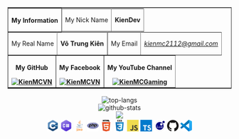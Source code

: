 <div align="center">
  <table border="1" width="370px" height="auto" style="display: inline-block;">
    <tr style="display: inline-block;">
      <th colspan="2">
        <p>My Information</p>
      </th>
    </tr>
    <tr style="display: inline-block;">
      <td align="center">
        <p>My Nick Name</p>
      </td>
      <td align="center">
        <p><b>KienDev</b></p>
      </td>
    </tr>
    <tr style="display: inline-block;">
      <td align="center">
        <p>My Real Name</p>
      </td>
      <td align="center">
        <p><b>Võ Trung Kiên</b></p>
      </td>
    </tr>
    <tr style="display: inline-block;">
      <td align="center">
        <p>My Email</p>
      </td>
      <td align="center">
        <a href="mailto:kienmc2112@gmail.com"><i>kienmc2112@gmail.com</i></a>
      </td>
    </tr>
    <tr style="display: inline-block;">
      <th align="center" colspan="2">
        <p>My GitHub</p>
        <a href="https://github.com/KienMCVN" target="blank"><img align="center" src="https://raw.githubusercontent.com/rahuldkjain/github-profile-readme-generator/master/src/images/icons/Social/github.svg" alt="KienMCVN" height="30" width="40" /></a>
      </th>
    </tr>
    <tr style="display: inline-block;">
      <th align="center" colspan="2">
        <p>My Facebook</p>
        <a href="https://www.facebook.com/profile.php?id=100068614539939" target="blank"><img align="center" src="https://raw.githubusercontent.com/rahuldkjain/github-profile-readme-generator/master/src/images/icons/Social/facebook.svg" alt="KienMCVN" height="30" width="40" /></a>
      </th>
    </tr>
    <tr style="display: inline-block;">
      <th align="center" colspan="2">
        <p>My YouTube Channel</p>
        <a href="https://www.youtube.com/@KienMCGaming" target="blank"><img align="center" src="https://raw.githubusercontent.com/rahuldkjain/github-profile-readme-generator/master/src/images/icons/Social/youtube.svg" alt="KienMCGaming" height="30" width="40" /></a>
      </th>
    </tr>
  </table>
</div>

<div align="center">
  <img src="https://github-readme-stats.vercel.app/api/top-langs/?username=KienMCVN&layout=compact&theme=white" alt="top-langs"/><br>
  <img src="https://github-readme-stats.vercel.app/api?username=KienMCVN&theme=white&show_icons=true" alt="github-stats"/><br>
  <img src="https://github-profile-trophy.vercel.app/?username=KienMCVN"/><br>
  
  <img align="center" alt="C++" width="26px" src="https://raw.githubusercontent.com/github/explore/80688e429a7d4ef2fca1e82350fe8e3517d3494d/topics/cpp/cpp.png" />
  <img align="center" alt="C#" width="26px" src="https://raw.githubusercontent.com/github/explore/80688e429a7d4ef2fca1e82350fe8e3517d3494d/topics/csharp/csharp.png" />
  <img align="center" alt="Java" width="26px" src="https://raw.githubusercontent.com/github/explore/80688e429a7d4ef2fca1e82350fe8e3517d3494d/topics/java/java.png" />
  <img align="center" alt="PHP" width="26px" src="https://raw.githubusercontent.com/github/explore/80688e429a7d4ef2fca1e82350fe8e3517d3494d/topics/php/php.png" />
  <img align="center" alt="HTML" width="26px" src="https://raw.githubusercontent.com/github/explore/80688e429a7d4ef2fca1e82350fe8e3517d3494d/topics/html/html.png" />
  <img align="center" alt="CSS" width="26px" src="https://raw.githubusercontent.com/github/explore/80688e429a7d4ef2fca1e82350fe8e3517d3494d/topics/css/css.png" />
  <img align="center" alt="JavaScript" width="26px" src="https://raw.githubusercontent.com/github/explore/80688e429a7d4ef2fca1e82350fe8e3517d3494d/topics/javascript/javascript.png" />
  <img align="center" alt="TypeScript" width="26px" src="https://raw.githubusercontent.com/github/explore/80688e429a7d4ef2fca1e82350fe8e3517d3494d/topics/typescript/typescript.png" />
  <img align="center" alt="Lua" width="26px" src="https://raw.githubusercontent.com/github/explore/80688e429a7d4ef2fca1e82350fe8e3517d3494d/topics/lua/lua.png" />
  <img align="center" alt="GitHub" width="26px" src="https://raw.githubusercontent.com/github/explore/78df643247d429f6cc873026c0622819ad797942/topics/github/github.png" />
  <img align="center" alt="Visual Studio Code" width="26px" src="https://raw.githubusercontent.com/github/explore/80688e429a7d4ef2fca1e82350fe8e3517d3494d/topics/visual-studio-code/visual-studio-code.png" />
</div>
